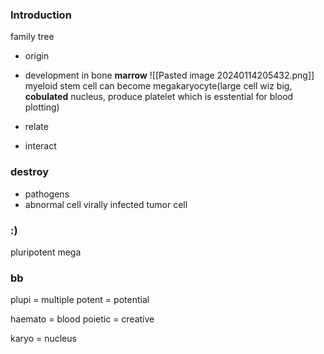 
### Introduction

family tree
- origin
- development
	in bone **marrow**
	![[Pasted image 20240114205432.png]]
	myeloid stem cell can become megakaryocyte(large cell wiz big, **cobulated** nucleus, produce platelet which is esstential for blood plotting)
	 
	 
- relate
- interact
### destroy
- pathogens
- abnormal cell
	virally infected
	 tumor cell

### :)
pluripotent mega



### bb
plupi = multiple
potent = potential

haemato = blood
poietic = creative



karyo = nucleus